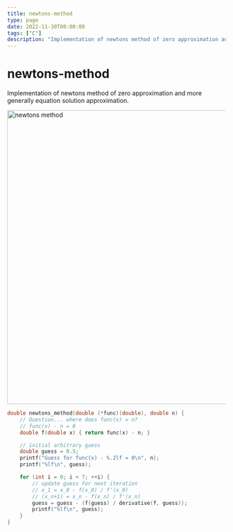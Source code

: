 ```yaml
---
title: newtons-method
type: page
date: 2022-11-30T00:00:00
tags: ["C"]
description: "Implementation of newtons method of zero approximation and more generally equation solution approximation."
---
```


# newtons-method

Implementation of newtons method of zero approximation and more generally equation solution approximation.

<img width="676" alt="newtons method" src="https://user-images.githubusercontent.com/35516367/210165782-5b459eb8-0933-4a78-8dd8-d5bb521e8997.png">

```c
double newtons_method(double (*func)(double), double n) {
    // Question... where does func(x) = n?
    // func(x) - n = 0
    double f(double x) { return func(x) - n; }

	// initial arbitrary guess
    double guess = 0.5;
    printf("Guess for func(x) - %.2lf = 0\n", n);
    printf("%lf\n", guess);

    for (int i = 0; i < 7; ++i) {
        // update guess for next iteration
        // x_1 = x_0 - f(x_0) / f'(x_0)
        // (x_n+1) = x_n - f(x_n) / f'(x_n)
        guess = guess - (f(guess) / derivative(f, guess));
        printf("%lf\n", guess);
    }
}
```
